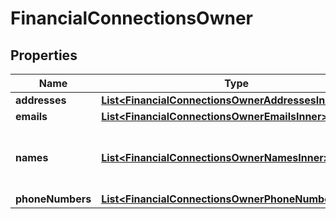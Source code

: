 

# FinancialConnectionsOwner


## Properties

| Name | Type | Description | Notes |
|------------ | ------------- | ------------- | -------------|
|**addresses** | [**List&lt;FinancialConnectionsOwnerAddressesInner&gt;**](FinancialConnectionsOwnerAddressesInner.md) |  |  |
|**emails** | [**List&lt;FinancialConnectionsOwnerEmailsInner&gt;**](FinancialConnectionsOwnerEmailsInner.md) |  |  |
|**names** | [**List&lt;FinancialConnectionsOwnerNamesInner&gt;**](FinancialConnectionsOwnerNamesInner.md) | List of names associated with the owner |  |
|**phoneNumbers** | [**List&lt;FinancialConnectionsOwnerPhoneNumbersInner&gt;**](FinancialConnectionsOwnerPhoneNumbersInner.md) |  |  |



